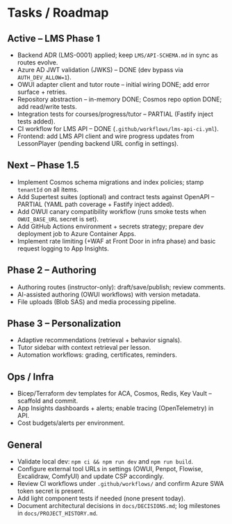 # Tasks / Roadmap

## Active – LMS Phase 1
- Backend ADR (LMS-0001) applied; keep `LMS/API-SCHEMA.md` in sync as routes evolve.
- Azure AD JWT validation (JWKS) – DONE (dev bypass via `AUTH_DEV_ALLOW=1`).
- OWUI adapter client and tutor route – initial wiring DONE; add error surface + retries.
- Repository abstraction – in-memory DONE; Cosmos repo option DONE; add read/write tests.
- Integration tests for courses/progress/tutor – PARTIAL (Fastify inject tests added).
- CI workflow for LMS API – DONE (`.github/workflows/lms-api-ci.yml`).
- Frontend: add LMS API client and wire progress updates from LessonPlayer (pending backend URL config in settings).

## Next – Phase 1.5
- Implement Cosmos schema migrations and index policies; stamp `tenantId` on all items.
- Add Supertest suites (optional) and contract tests against OpenAPI – PARTIAL (YAML path coverage + Fastify inject added).
- Add OWUI canary compatibility workflow (runs smoke tests when `OWUI_BASE_URL` secret is set).
- Add GitHub Actions environment + secrets strategy; prepare dev deployment job to Azure Container Apps.
- Implement rate limiting (+WAF at Front Door in infra phase) and basic request logging to App Insights.

## Phase 2 – Authoring
- Authoring routes (instructor-only): draft/save/publish; review comments.
- AI-assisted authoring (OWUI workflows) with version metadata.
- File uploads (Blob SAS) and media processing pipeline.

## Phase 3 – Personalization
- Adaptive recommendations (retrieval + behavior signals).
- Tutor sidebar with context retrieval per lesson.
- Automation workflows: grading, certificates, reminders.

## Ops / Infra
- Bicep/Terraform dev templates for ACA, Cosmos, Redis, Key Vault – scaffold and commit.
- App Insights dashboards + alerts; enable tracing (OpenTelemetry) in API.
- Cost budgets/alerts per environment.

## General
- Validate local dev: `npm ci && npm run dev` and `npm run build`.
- Configure external tool URLs in settings (OWUI, Penpot, Flowise, Excalidraw, ComfyUI) and update CSP accordingly.
- Review CI workflows under `.github/workflows/` and confirm Azure SWA token secret is present.
- Add light component tests if needed (none present today).
- Document architectural decisions in `docs/DECISIONS.md`; log milestones in `docs/PROJECT_HISTORY.md`.
